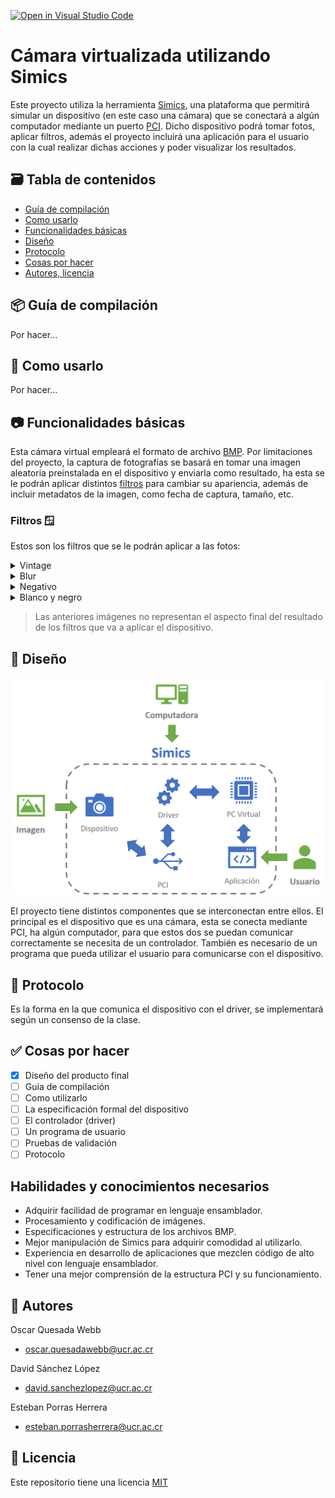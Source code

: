 [![Open in Visual Studio Code](https://classroom.github.com/assets/open-in-vscode-c66648af7eb3fe8bc4f294546bfd86ef473780cde1dea487d3c4ff354943c9ae.svg)](https://classroom.github.com/online_ide?assignment_repo_id=7705717&assignment_repo_type=AssignmentRepo)


# Cámara virtualizada utilizando Simics
Este proyecto utiliza la herramienta [Simics](https://www.intel.com/content/www/us/en/developer/articles/tool/simics-simulator.html), una plataforma que permitirá simular un dispositivo (en este caso una cámara) que se conectará a algún computador mediante un puerto [PCI](https://pcisig.com/specifications). Dicho dispositivo podrá tomar fotos, aplicar filtros, además el proyecto incluirá una aplicación para el usuario con la cual realizar dichas acciones y poder visualizar los resultados.


## 🗃️ Tabla de contenidos
- [Guía de compilación](#-guía-de-compilación)
- [Como usarlo](#-como-usarlo)
- [Funcionalidades básicas](#-funcionalidades-básicas)
- [Diseño](#-diseño)
- [Protocolo](#-protocolo)
- [Cosas por hacer](#-cosas-por-hacer)
- [Autores, licencia](#-autores)


## 📦 Guía de compilación
Por hacer...


## 🚀 Como usarlo
Por hacer...


## 📷 Funcionalidades básicas

Esta cámara virtual empleará el formato de archivo [BMP](https://github.com/ECCIUCRLQ/proyecto-ode/wiki/Bitmap). Por limitaciones del proyecto, la captura de fotografías se basará en tomar una imagen aleatoria preinstalada en el dispositivo y enviarla como resultado, ha esta se le podrán aplicar distintos [filtros](https://github.com/ECCIUCRLQ/proyecto-ode/wiki/Dispositivo#filtros) para cambiar su apariencia, además de incluir metadatos de la imagen, como fecha de captura, tamaño, etc.

### Filtros 🪟

Estos son los filtros que  se le podrán aplicar a las fotos:

[normal]: https://github.com/ECCIUCRLQ/proyecto-ode/blob/main/doc/img/imagen_referencia_normal.jpg "Imagen de referencia normal"
[vintage]: https://github.com/ECCIUCRLQ/proyecto-ode/blob/main/doc/img/imagen_referencia_vintage.jpg "Imagen de referencia con filtro vintage"
[blur]: https://github.com/ECCIUCRLQ/proyecto-ode/blob/main/doc/img/imagen_referencia_blur.jpg "Imagen de referencia con filtro blur"
[negativo]: https://github.com/ECCIUCRLQ/proyecto-ode/blob/main/doc/img/imagen_referencia_negativo.jpg "Imagen de referencia con filtro negativo"
[b&n]: https://github.com/ECCIUCRLQ/proyecto-ode/blob/main/doc/img/imagen_referencia_b%26w.jpg "Imagen de referencia con filtro blanco y negro"

<details>
  <summary>Vintage</summary>
  
| ![alt text][normal] | ![alt text][vintage] |
|:-------------------:|:--------------------:|
  
  El filtro vintage le da una apariencia antigua a las fotos.
</details>

<details>
  <summary>Blur</summary>
  
| ![alt text][normal] | ![alt text][blur] |
|:-------------------:|:-----------------:|
  
  Este filtro genera un desenfoque artificial en toda la foto.
</details>

<details>
  <summary>Negativo</summary>
  
| ![alt text][normal] | ![alt text][negativo] |
|:-------------------:|:---------------------:|
  
  Con este filtro los blancos son tratados como negros y los negros como blancos.
</details>

<details>
  <summary>Blanco y negro</summary>
  
| ![alt text][normal] | ![alt text][b&n] |
|:-------------------:|:----------------:|
  
  Este filtro quita el color a las fotos.
</details>

> Las anteriores imágenes no representan el aspecto final del resultado de los filtros que va a aplicar el dispositivo.

## 🎨 Diseño
![alt text](https://github.com/ECCIUCRLQ/proyecto-ode/blob/main/doc/img/dise%C3%B1o.png)


El proyecto tiene distintos componentes que se interconectan entre ellos. El principal es el dispositivo que es una cámara, esta se conecta mediante PCI, ha algún computador, para que estos dos se puedan comunicar correctamente se necesita de un controlador. También es necesario de un programa que pueda utilizar el usuario para comunicarse con el dispositivo.


## 🧮 Protocolo
Es la forma en la que comunica el dispositivo con el driver, se implementará según un consenso de la clase.
## ✅ Cosas por hacer
- [X] Diseño del producto final
- [ ] Guía de compilación
- [ ] Como utilizarlo
- [ ] La especificación formal del dispositivo
- [ ] El controlador (driver)
- [ ] Un programa de usuario
- [ ] Pruebas de validación 
- [ ] Protocolo

## Habilidades y conocimientos necesarios
- Adquirir facilidad de programar en lenguaje ensamblador.
- Procesamiento y codificación de imágenes.
- Especificaciones y estructura de los archivos BMP.
- Mejor manipulación de Simics para adquirir comodidad al utilizarlo.
- Experiencia en desarrollo de aplicaciones que mezclen código de alto nivel con lenguaje ensamblador.
- Tener una mejor comprensión de la estructura PCI y su funcionamiento.

## 👤 Autores
Oscar Quesada Webb
- oscar.quesadawebb@ucr.ac.cr


David Sánchez López
- david.sanchezlopez@ucr.ac.cr


Esteban Porras Herrera
- esteban.porrasherrera@ucr.ac.cr


## 📝 Licencia
Este repositorio tiene una licencia [MIT](LICENSE)

[1]: https://docs.microsoft.com/en-us/windows/win32/gdi/bitmaps

